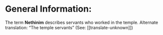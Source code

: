 # General Information:

The term **Nethinim** describes servants who worked in the temple. Alternate translation: “The temple servants” (See: [[translate-unknown]])